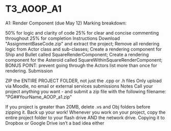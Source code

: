 # T3_AOOP_A1

A1: Render Component (due May 12)
Marking breakdown:

50% for logic and clarity of code
25% for clear and concise commenting throughout
25% for completion
Instructions
Download "AssignmentBaseCode.zip" and extract the project;
Remove all rendering logic from Actor class and sub-classes;
Create a rendering component for Ship and Bullet called SquareRenderComponent;
Create a rendering component for the Asteroid called SquareWithinSquareRenderComponent;
BONUS POINT: prevent going through the Actors list more than once for rendering.
Submission

ZIP the ENTIRE PROJECT FOLDER, not just the .cpp or .h files
Only upload via Moodle, no email or external services submissions
Notes
Call your project anything you want - and submit a zip file with the following filename:
"PG##YourName_AOOP_a1.zip"

If you project is greater than 20MB, delete .vs and Obj folders before zipping it.
Back up your work! Whenever you work on your project, copy the entire project folder to your flash drive AND the network drive. Copying it to Dropbox or Google Drive isn’t a bad idea either
